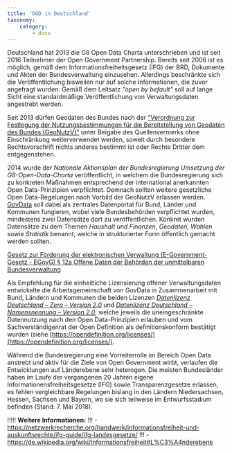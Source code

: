 ```yaml
---
title: 'OGD in Deutschland'
taxonomy:
    category:
        - docs
---
```


<style>
  figure {
    max-width: 400px;
    float: left;

    left: 0pt;

  }
  figcaption {
    text-align: center;
   }


</style>


Deutschland hat 2013 die G8 Open Data Charta unterschrieben und ist seit 2016 Teilnehmer der Open Government Partnership. Bereits seit 2006 ist es möglich, gemäß dem Informationsfreiheitsgesetz (IFG) der BRD, Dokumente und Akten der Bundesverwaltung einzusehen. Allerdings beschränkte sich die Veröffentlichung bisweilen nur auf solche Informationen, die zuvor angefragt wurden. Gemäß dem Leitsatz *"open by befault"* soll auf lange Sicht eine standardmäßige Veröffentlichung von Verwaltungsdaten angestrebt werden.

Seit 2013 dürfen Geodaten des Bundes nach der ["Verordnung zur Festlegung der Nutzungsbestimmungen für die Bereitstellung von Geodaten des Bundes (GeoNutzV)"](https://www.gesetze-im-internet.de/geonutzv/BJNR054700013.html) unter Beigabe des Quellenvermerks ohne Einschränkung weiterverwendet werden, soweit durch besondere Rechtsvorschrift nichts anderes bestimmt ist oder Rechte Dritter dem entgegenstehen.

2014 wurde der *Nationale Aktionsplan der Bundesregierung Umsetzung der G8-Open-Data-Charta* veröffentlicht, in welchem die Bundesregierung sich zu konkreten Maßnahmen entsprechend der international anerkannten Open Data-Prinzipien verpflichtet. Demnach sollten weitere gesetzliche Open Data-Regelungen nach Vorbild der GeoNutzV erlassen werden. [GovData](https://www.govdata.de) soll dabei als zentrales Datenportal für Bund, Länder und Kommunen fungieren, wobei viele Bundesbehörden verpflichtet wurden, mindestens zwei Datensätze dort zu veröffentlichen. Konkret wurden Datensätze zu dem Themen *Haushalt und Finanzen*, *Geodaten*, *Wahlen* sowie *Statistik* benannt, welche in strukturierter Form öffentlich gemacht werden sollten.

[Gesetz zur Förderung der elektronischen Verwaltung (E-Government-Gesetz - EGovG)
§ 12a Offene Daten der Behörden der unmittelbaren Bundesverwaltung](
https://www.gesetze-im-internet.de/egovg/__12a.html)



Als Empfehlung für die einheitliche Lizensierung offener Verwaltungsdaten entwickelte die Arbeitsgemeinschaft von GovData in Zusammenarbeit mit Bund, Ländern und Kommunen die beiden Lizenzen [*Datenlizenz Deutschland – Zero – Version 2.0*](https://www.govdata.de/dl-de/zero-2-0) und [*Datenlizenz Deutschland – Namensnennung – Version 2.0*](https://www.govdata.de/dl-de/by-2-0), welche jeweils die uneingeschränkte Datennutzung nach den Open Data-Prinzipien erlauben und vom Sachverständigenrat der Open Definition als definitionskonform bestätigt wurden (siehe [https://opendefinition.org/licenses/](https://opendefinition.org/licenses/).

Während die Bundesregierung eine Vorreiterrolle im Bereich Open Data anstrebt und aktiv für die Ziele von Open Government wirbt, verlaufen die Entwicklungen auf Länderebene sehr heterogen. Die meisten Bundesländer haben im Laufe der vergangenen 20 Jahren eigene Informationensfreiheitsgesetze (IFG) sowie Transparenzgesetze erlassen, es fehlen vergleichbare Regelungen bislang in den Ländern Niedersachsen, Hessen, Sachsen und Bayern, wo sie sich teilweise im Entwurfsstadium befinden (Stand: 7. Mai 2018).

!!!!! **Weitere Informationen:**
!!! - https://netzwerkrecherche.org/handwerk/informationsfreiheit-und-auskunftsrechte/ifg-guide/ifg-landesgesetze/
!!! - https://de.wikipedia.org/wiki/Informationsfreiheit#L%C3%A4nderebene
